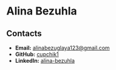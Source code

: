 # Alina Bezuhla

## Contacts

- **Email:** alinabezuglaya123@gmail.com
- **GitHub:** [cupchik1](https://github.com/cupchik1)
- **LinkedIn:** [alina-bezuhla](https://www.linkedin.com/in/alina-bezuhla/)
